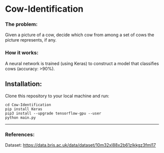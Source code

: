 # Cow-Identification

### The problem:
Given a picture of a cow, decide which cow from among a set of cows the picture represents, if any.

### How it works:
A neural network is trained (using Keras) to construct a model that classifies cows (accuracy: >90%).

## Installation:
Clone this repository to your local machine and run:
```
cd Cow-Identification
pip install Keras
pip3 install --upgrade tensorflow-gpu --user
python main.py
```

---------------------------

### References:
Dataset: https://data.bris.ac.uk/data/dataset/10m32xl88x2b61zlkkgz3fml17
